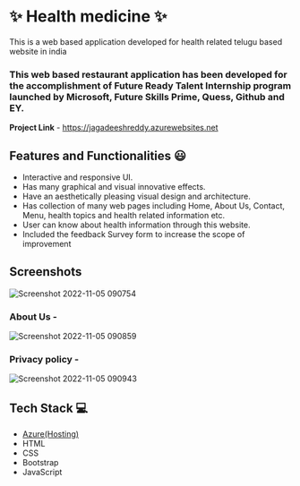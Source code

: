 #  ✨ Health medicine  ✨

This is a web based application developed for health related telugu based website in india

### This web based restaurant application has been developed for the accomplishment of Future Ready Talent Internship program launched by Microsoft, Future Skills Prime, Quess, Github and EY.


**Project Link** - https://jagadeeshreddy.azurewebsites.net


## Features and Functionalities 😃

- Interactive and responsive UI.
- Has many graphical and visual innovative effects.
- Have an aesthetically pleasing visual design and architecture.
- Has collection of many web pages including Home, About Us, Contact, Menu, health topics and health related information etc.
- User can know about health information through this website.
- Included the feedback Survey form to increase the scope of improvement 

## Screenshots


   ![Screenshot 2022-11-05 090754](https://user-images.githubusercontent.com/112610430/200115482-1751f3ca-516e-4aa5-b9a4-3fc800376ef1.png)


### About Us -

![Screenshot 2022-11-05 090859](https://user-images.githubusercontent.com/112610430/200115567-ad912718-9f37-44ee-a265-6e49d17eb811.png)



### Privacy policy -


![Screenshot 2022-11-05 090943](https://user-images.githubusercontent.com/112610430/200115602-a2e637d0-d723-4a2c-8300-843179da48e8.png)


## Tech Stack 💻

- [Azure(Hosting)](https://azure.microsoft.com/en-in/features/azure-portal/)
- HTML
- CSS
- Bootstrap
- JavaScript
